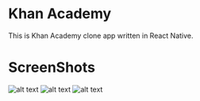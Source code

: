 # Khan Academy
This is Khan Academy clone app written in React Native.

# ScreenShots
![alt text](https://user-images.githubusercontent.com/10734967/29251128-22c1bece-807a-11e7-81fc-5b0bc6bff9f9.png)
![alt text](https://user-images.githubusercontent.com/10734967/29251131-2cdae25a-807a-11e7-8e62-97870c95fdcf.png)
![alt text](https://user-images.githubusercontent.com/10734967/29251135-34c386e8-807a-11e7-82a9-b56a1e6100b7.png)
